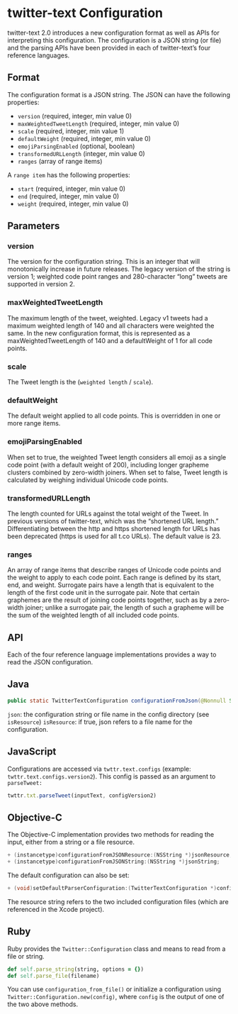 # twitter-text Configuration

twitter-text 2.0 introduces a new configuration format as well as APIs
for interpreting this configuration. The configuration is a JSON
string (or file) and the parsing APIs have been provided in each of
twitter-text’s four reference languages.

## Format

The configuration format is a JSON string. The JSON can have the following properties:

* `version` (required, integer, min value 0)
* `maxWeightedTweetLength` (required, integer, min value 0)
* `scale` (required, integer, min value 1)
* `defaultWeight` (required, integer, min value 0)
* `emojiParsingEnabled` (optional, boolean)
* `transformedURLLength` (integer, min value 0)
* `ranges` (array of range items)

A `range item` has the following properties:

* `start` (required, integer, min value 0)
* `end` (required, integer, min value 0)
* `weight` (required, integer, min value 0)

## Parameters

### version

The version for the configuration string. This is an integer that will
monotonically increase in future releases. The legacy version of the
string is version 1; weighted code point ranges and 280-character
“long” tweets are supported in version 2.

### maxWeightedTweetLength

The maximum length of the tweet, weighted. Legacy v1 tweets had a
maximum weighted length of 140 and all characters were weighted the
same. In the new configuration format, this is represented as a
maxWeightedTweetLength of 140 and a defaultWeight of 1 for all code
points.

### scale

The Tweet length is the (`weighted length` / `scale`).

### defaultWeight

The default weight applied to all code points. This is overridden in
one or more range items.

### emojiParsingEnabled

When set to true, the weighted Tweet length considers all emoji as a
single code point (with a default weight of 200), including longer
grapheme clusters combined by zero-width joiners. When set to false,
Tweet length is calculated by weighing individual Unicode code points.

### transformedURLLength

The length counted for URLs against the total weight of the Tweet. In
previous versions of twitter-text, which was the “shortened URL
length.” Differentiating between the http and https shortened length
for URLs has been deprecated (https is used for all t.co URLs). The
default value is 23.

### ranges

An array of range items that describe ranges of Unicode code points
and the weight to apply to each code point. Each range is defined by
its start, end, and weight. Surrogate pairs have a length that is
equivalent to the length of the first code unit in the surrogate
pair. Note that certain graphemes are the result of joining code
points together, such as by a zero-width joiner; unlike a surrogate
pair, the length of such a grapheme will be the sum of the weighted
length of all included code points.

## API

Each of the four reference language implementations provides a way to
read the JSON configuration.

## Java

```java
public static TwitterTextConfiguration configurationFromJson(@Nonnull String json, boolean isResource)
```

`json`: the configuration string or file name in the config directory (see `isResource`)
`isResource`: if true, json refers to a file name for the configuration.

## JavaScript

Configurations are accessed via `twttr.text.configs` (example:
`twttr.text.configs.version2`). This config is passed as an argument
to `parseTweet:`

```js
twttr.txt.parseTweet(inputText, configVersion2)
```

## Objective-C

The Objective-C implementation provides two methods for reading the
input, either from a string or a file resource.

```objective-c
+ (instancetype)configurationFromJSONResource:(NSString *)jsonResource;
+ (instancetype)configurationFromJSONString:(NSString *)jsonString;
```

The default configuration can also be set:

```objective-c
+ (void)setDefaultParserConfiguration:(TwitterTextConfiguration *)configuration
```

The resource string refers to the two included configuration files
(which are referenced in the Xcode project).

## Ruby

Ruby provides the `Twitter::Configuration` class and means to read
from a file or string.

```ruby
def self.parse_string(string, options = {})
def self.parse_file(filename)
```

You can use `configuration_from_file()` or initialize a configuration
using `Twitter::Configuration.new(config)`, where `config` is the
output of one of the two above methods.









